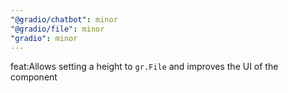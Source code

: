 ```yaml
---
"@gradio/chatbot": minor
"@gradio/file": minor
"gradio": minor
---
```


feat:Allows setting a height to `gr.File` and improves the UI of the component
